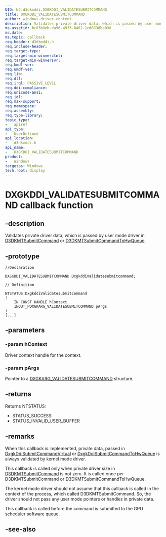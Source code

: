 ```yaml
---
UID: NC:d3dkmddi.DXGKDDI_VALIDATESUBMITCOMMAND
title: DXGKDDI_VALIDATESUBMITCOMMAND
author: windows-driver-content
description: Validates private driver data, which is passed by user mode driver in D3DKMTSubmitCommand or D3DKMTSubmitCommandToHwQueue.
ms.assetid: bc83b8eb-da96-49f3-8462-1cd0838ba03d
ms.date: 
ms.topic: callback
req.header: d3dkmddi.h
req.include-header:
req.target-type:
req.target-min-winverclnt:
req.target-min-winversvr:
req.kmdf-ver:
req.umdf-ver:
req.lib:
req.dll:
req.irql: PASSIVE_LEVEL
req.ddi-compliance:
req.unicode-ansi:
req.idl:
req.max-support:
req.namespace:
req.assembly:
req.type-library: 
topic_type: 
-	apiref
api_type: 
-	UserDefined
api_location: 
-	d3dkmddi.h
api_name: 
-	DXGKDDI_VALIDATESUBMITCOMMAND
product:
-	Windows
targetos: Windows
tech.root: display
---
```


# DXGKDDI_VALIDATESUBMITCOMMAND callback function

## -description

Validates private driver data, which is passed by user mode driver in [D3DKMTSubmitCommand](nc-d3dkmddi-dxgkddi_submitcommand.md) or [D3DKMTSubmitCommandToHwQueue](../d3dkmthk/nf-d3dkmthk-d3dkmtsubmitcommandtohwqueue.md).

## -prototype

```
//Declaration

DXGKDDI_VALIDATESUBMITCOMMAND DxgkddiValidatesubmitcommand; 

// Definition

NTSTATUS DxgkddiValidatesubmitcommand 
(
	IN_CONST_HANDLE hContext
	INOUT_PDXGKARG_VALIDATESUBMITCOMMAND pArgs
)
{...}

```

## -parameters

### -param hContext

Driver context handle for the context.

### -param pArgs

Pointer to a [DXGKARG_VALIDATESUBMITCOMMAND](ns-d3dkmddi-_dxgkarg_validatesubmitcommand.md) structure.

## -returns

Returns NTSTATUS:

* STATUS_SUCCESS
* STATUS_INVALID_USER_BUFFER

## -remarks

When this callback is implemented, private data, passed in [DxgkDdiSubmitCommandVirtual](nc-d3dkmddi-dxgkddi_submitcommandvirtual.md) or [DxgkDdiSubmitCommandToHwQueue](nc-d3dkmddi-dxgkddi_submitcommandtohwqueue.md) is always validated by kernel mode driver.

This callback is called only when private driver size in [D3DKMTSubmitCommand](nc-d3dkmddi-dxgkddi_submitcommand.md) is not zero. It is called once per D3DKMTSubmitCommand or D3DKMTSubmitCommandToHwQueue.

The kernel mode driver should not assume that this callback is called in the context of the process, which called D3DKMTSubmitCommand. So, the driver should not pass any user mode pointers or handles in private data.

This callback is called before the command is submitted to the GPU scheduler software queue.



## -see-also
